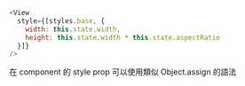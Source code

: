 ```js
<View
  style={[styles.base, {
    width: this.state.width,
    height: this.state.width * this.state.aspectRatio
  }]}
/>
```

在 component 的 style prop 可以使用類似 Object.assign 的語法

